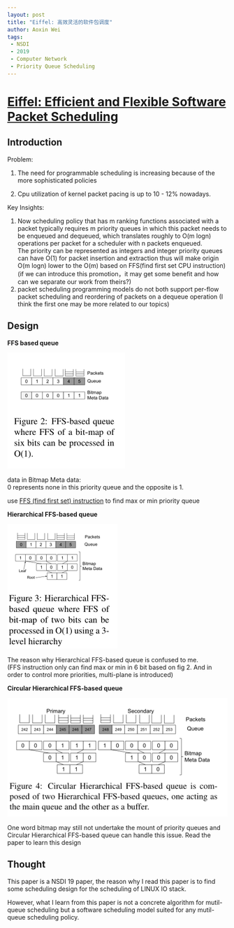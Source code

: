 ```yaml
---
layout: post
title: "Eiffel: 高效灵活的软件包调度"
author: Aoxin Wei
tags:
 - NSDI
 - 2019
 - Computer Network
 - Priority Queue Scheduling
---
```


# [Eiffel: Efficient and Flexible Software Packet Scheduling]()

## Introduction

Problem:

1. The need for programmable scheduling is increasing because of the more sophisticated policies

2. Cpu utilization of kernel packet pacing is up to 10 - 12% nowadays.



Key Insights:

1. Now scheduling policy that has m ranking functions associated with a packet typically requires m priority queues in which this packet needs to be enqueued and dequeued, which translates roughly to O(m logn) operations per packet for a scheduler with n packets enqueued.  
   The priority can be represented as integers and integer priority queues can have O(1) for packet insertion and extraction thus will make origin O(m logn) lower to the O(m) based on FFS(find first set CPU instruction)	(if we can introduce this promotion，it may get some benefit and how can we separate our work from theirs?)
2. packet scheduling programming models do not both support per-flow packet scheduling and reordering of packets on a dequeue operation   (I think the first one may be more related to our topics)



## Design

**FFS based queue**

![image](/images/2021-10-22-Eiffel%20Efficient%20and%20Flexible%20Software%20Packet%20Scheduling/image-20211022160645476.png)

data in Bitmap Meta data:  
0 represents none in this priority queue and the opposite is 1.

use [FFS (find first set) instruction](https://en.wikipedia.org/wiki/Find_first_set) to find max or min priority queue  

**Hierarchical FFS-based queue**

![image](/images/2021-10-22-Eiffel%20Efficient%20and%20Flexible%20Software%20Packet%20Scheduling/image-20211022162011380.png)

The reason why  Hierarchical FFS-based queue is confused to me.  
(FFS instruction only can find max or  min in 6 bit based on fig 2. And in order to control more priorities, multi-plane is introduced)



 **Circular Hierarchical FFS-based queue**

![image](/images/2021-10-22-Eiffel%20Efficient%20and%20Flexible%20Software%20Packet%20Scheduling/image-20211022162213322.png)

One word bitmap may still not undertake the mount of priority queues and Circular Hierarchical FFS-based queue  can handle this issue. Read the paper to learn this design



## Thought
This paper is a NSDI 19 paper, the reason why I read this paper is to find some scheduling design for the scheduling of LINUX IO stack.

However, what I learn from this paper is not  a  concrete algorithm for mutil-queue scheduling  but a software scheduling model suited for any mutil-queue scheduling policy.
